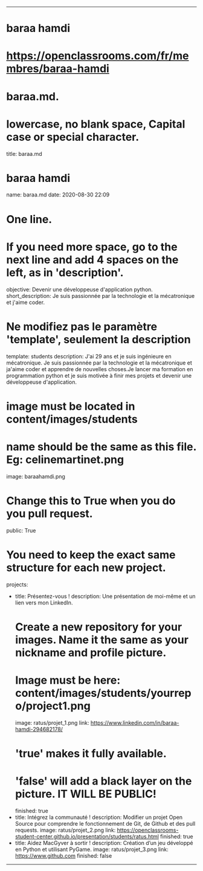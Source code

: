 ---

# baraa hamdi
# https://openclassrooms.com/fr/membres/baraa-hamdi
# baraa.md.
# lowercase, no blank space, Capital case or special character.
title: baraa.md

# baraa hamdi
name: baraa.md
date: 2020-08-30 22:09

# One line.
# If you need more space, go to the next line and add 4 spaces on the left, as in 'description'.
objective: Devenir une développeuse d'application python.
short_description: Je suis passionnée par la technologie et la mécatronique et j'aime coder.

# Ne modifiez pas le paramètre 'template', seulement la description
template: students
description:
    J'ai 29 ans et je suis ingénieure en mécatronique. Je suis passionnée par la technologie et la mécatronique et ja'aime coder et apprendre de nouvelles choses.Je lancer ma formation en programmation python et je suis motivée à finir mes projets et devenir une développeuse d'application.

# image must be located in content/images/students
# name should be the same as this file. Eg: celinemartinet.png
image: baraahamdi.png

# Change this to True when you do you pull request.
public: True

# You need to keep the exact same structure for each new project.
projects:
  - title: Présentez-vous !
    description: Une présentation de moi-même et un lien vers mon LinkedIn.
    # Create a new repository for your images. Name it the same as your nickname and profile picture.
    # Image must be here: content/images/students/yourrepo/project1.png
    image: ratus/projet_1.png
    link: https://www.linkedin.com/in/baraa-hamdi-294682178/
    # 'true' makes it fully available.
    # 'false' will add a black layer on the picture. IT WILL BE PUBLIC!
    finished: true
  - title: Intégrez la communauté !
    description: Modifier un projet Open Source pour comprendre le fonctionnement de Git, de Github et des pull requests. 
    image: ratus/projet_2.png
    link: https://openclassrooms-student-center.github.io/presentation/students/ratus.html
    finished: true
  - title: Aidez MacGyver à sortir !
    description: Création d’un jeu développé en Python et utilisant PyGame.
    image: ratus/projet_3.png
    link: https://www.github.com
    finished: false
---